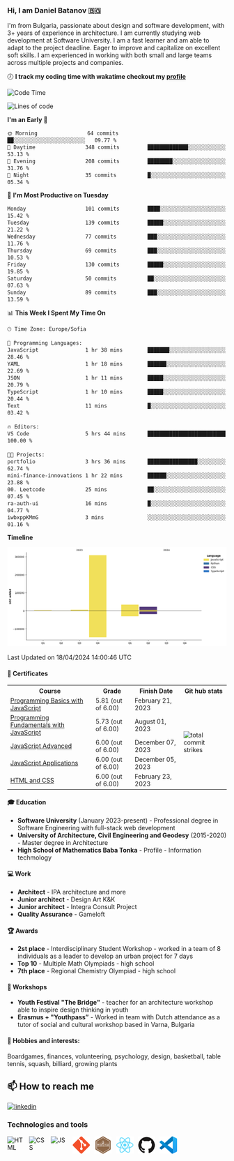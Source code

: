 ### Hi, I am Daniel Batanov 🇧🇬
I'm from Bulgaria, passionate about design and software development, with 3+ years of experience in architecture. I am currently studying web development at Software University. I am a fast learner and am able to adapt to the project deadline. Eager to improve and capitalize on excellent soft skills. I am experienced in working with both small and large teams across multiple projects and companies.


:clock7: **I track my coding time with wakatime checkout my <a href="https://wakatime.com/@batanof"> profile </a>** 


<!--START_SECTION:waka-->
![Code Time](http://img.shields.io/badge/Code%20Time-703%20hrs%2045%20mins-blue)

![Lines of code](https://img.shields.io/badge/From%20Hello%20World%20I%27ve%20Written-375.5%20thousand%20lines%20of%20code-blue)

**I'm an Early 🐤** 

```text
🌞 Morning                64 commits          ██░░░░░░░░░░░░░░░░░░░░░░░   09.77 % 
🌆 Daytime                348 commits         █████████████░░░░░░░░░░░░   53.13 % 
🌃 Evening                208 commits         ████████░░░░░░░░░░░░░░░░░   31.76 % 
🌙 Night                  35 commits          █░░░░░░░░░░░░░░░░░░░░░░░░   05.34 % 
```
📅 **I'm Most Productive on Tuesday** 

```text
Monday                   101 commits         ████░░░░░░░░░░░░░░░░░░░░░   15.42 % 
Tuesday                  139 commits         █████░░░░░░░░░░░░░░░░░░░░   21.22 % 
Wednesday                77 commits          ███░░░░░░░░░░░░░░░░░░░░░░   11.76 % 
Thursday                 69 commits          ███░░░░░░░░░░░░░░░░░░░░░░   10.53 % 
Friday                   130 commits         █████░░░░░░░░░░░░░░░░░░░░   19.85 % 
Saturday                 50 commits          ██░░░░░░░░░░░░░░░░░░░░░░░   07.63 % 
Sunday                   89 commits          ███░░░░░░░░░░░░░░░░░░░░░░   13.59 % 
```


📊 **This Week I Spent My Time On** 

```text
🕑︎ Time Zone: Europe/Sofia

💬 Programming Languages: 
JavaScript               1 hr 38 mins        ███████░░░░░░░░░░░░░░░░░░   28.46 % 
YAML                     1 hr 18 mins        ██████░░░░░░░░░░░░░░░░░░░   22.69 % 
JSON                     1 hr 11 mins        █████░░░░░░░░░░░░░░░░░░░░   20.79 % 
TypeScript               1 hr 10 mins        █████░░░░░░░░░░░░░░░░░░░░   20.44 % 
Text                     11 mins             █░░░░░░░░░░░░░░░░░░░░░░░░   03.42 % 

🔥 Editors: 
VS Code                  5 hrs 44 mins       █████████████████████████   100.00 % 

🐱‍💻 Projects: 
portfolio                3 hrs 36 mins       ████████████████░░░░░░░░░   62.74 % 
mini-finance-innovations 1 hr 22 mins        ██████░░░░░░░░░░░░░░░░░░░   23.88 % 
00. Leetcode             25 mins             ██░░░░░░░░░░░░░░░░░░░░░░░   07.45 % 
ra-auth-ui               16 mins             █░░░░░░░░░░░░░░░░░░░░░░░░   04.77 % 
iwbxppKMmG               3 mins              ░░░░░░░░░░░░░░░░░░░░░░░░░   01.16 % 
```

**Timeline**

![Lines of Code chart](https://raw.githubusercontent.com/batanoffs/batanoffs/main/assets/bar_graph.png)


 Last Updated on 18/04/2024 14:00:46 UTC
<!--END_SECTION:waka-->

#### :scroll: Certificates
<table>
  <tr>
    <th>Course</th>
    <th>Grade</th>
    <th>Finish Date</th>
    <th>Git hub stats</th>
  </tr>
  <tr>
    <td><a href="https://softuni.bg/Certificates/Details/159814/4fcfee60">Programming Basics with JavaScript</a></td>
    <td>5.81 (out of 6.00)</td>
    <td>February 21, 2023</td>
    <td rowspan="5"><img align="center" src="https://github-readme-streak-stats.herokuapp.com/?user=batanoffs&layout=compact&hide_border=true" alt="total commit strikes"/></td>
  </tr>
  <tr>
    <td><a href="https://softuni.bg/Certificates/Details/180198/31625e83">Programming Fundamentals with JavaScript</a></td>
    <td>5.73 (out of 6.00)</td>
    <td>August 01, 2023</td>
  </tr>
  <tr>
    <td><a href="https://softuni.bg/Certificates/Details/195467/d2fe5f99">JavaScript Advanced</a></td>
    <td>6.00 (out of 6.00)</td>
    <td>December 07, 2023</td>
  </tr>
  <tr>
    <td><a href="https://softuni.bg/Certificates/Details/195298/1f9f9bde">JavaScript Applications</a></td>
    <td>6.00 (out of 6.00)</td>
    <td>December 05, 2023</td>
  </tr>
  <tr>
    <td><a href="https://softuni.bg/certificates/details/205221/f430eb0f">HTML and CSS</a></td>
    <td>6.00 (out of 6.00)</td>
    <td>February 23, 2023</td>
  </tr>
</table>

#### 🎓 Education
- **Software University** (January 2023-present) - Professional degree in Software Engineering with full-stack web development
- **University of Architecture, Civil Engineering and Geodesy** (2015-2020) - Master degree in Architecture
- **High School of Mathematics Baba Tonka** - Profile - Information techmology

#### 💻 Work
- **Architect** - IPA architecture and more
- **Junior architect** - Design Art K&K
- **Junior architect** - Integra Consult Project
- **Quality Assurance** - Gameloft

#### 🏆 Awards
- **2st place** - Interdisciplinary Student Workshop - worked in a team of 8 individuals as a leader to
develop an urban project for 7 days
- **Top 10** - Multiple Math Olympiads - high school
- **7th place** - Regional Chemistry Olympiad - high school

#### :busts_in_silhouette: Workshops
- **Youth Festival "The Bridge"** - teacher for an architecture workshop able to inspire design thinking in youth
- **Erasmus + "Youthpass”** - Worked in team with Dutch attendance as a tutor of social and cultural workshop based in Varna, Bulgaria

#### 🤹 Hobbies and interests: 
Boardgames, finances, volunteering, psychology, design, basketball, table tennis, squash, billiard, growing plants

## 📫 How to reach me
[![linkedin](https://img.shields.io/badge/linkedin-0A66C2?style=for-the-badge&logo=linkedin&logoColor=white)](https://bg.linkedin.com/in/daniel-batanov-6799b31a3)

### Technologies and tools
<img align="left" alt="HTML" width="40px" style="padding-right:10px;" src="https://cdn.jsdelivr.net/gh/devicons/devicon/icons/html5/html5-original.svg"/>
<img align="left" alt="CSS" width="40px" style="padding-right:10px;" src="https://cdn.jsdelivr.net/gh/devicons/devicon/icons/css3/css3-original.svg"/>
<img align="left" alt="JS" width="40px" style="padding-right:10px;" src="https://cdn.jsdelivr.net/gh/devicons/devicon/icons/javascript/javascript-original.svg"/>
<img align="left" alt="github" width="40px" style="padding-right:10px;" src="https://github.com/devicons/devicon/blob/master/icons/git/git-original.svg"/>
<img align="left" alt="mocha" width="40px" style="padding-right:10px;" src="https://github.com/devicons/devicon/blob/v2.14.0/icons/mocha/mocha-plain.svg"/>
<img align="left" alt="mocha" width="40px" style="padding-right:10px;" src="https://github.com/devicons/devicon/blob/v2.14.0/icons/react/react-original.svg"/>
<img align="left" alt="mocha" width="40px" style="padding-right:10px;" src="https://github.com/devicons/devicon/blob/master/icons/github/github-original.svg"/>
<img align="left" alt="mocha" width="40px" style="padding-right:10px;" src="https://github.com/devicons/devicon/blob/v2.14.0/icons/vscode/vscode-original.svg"/>  

 <!-- <a href="#"><img align="center" src="https://github-profile-trophy.vercel.app/?username=batanoffs&column=-1&margin-w=8&margin-h=2" alt="GitHub Trophies" /></a> -->



